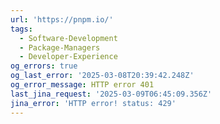 ```yaml
---
url: 'https://pnpm.io/'
tags:
  - Software-Development
  - Package-Managers
  - Developer-Experience
og_errors: true
og_last_error: '2025-03-08T20:39:42.248Z'
og_error_message: HTTP error 401
last_jina_request: '2025-03-09T06:45:09.356Z'
jina_error: 'HTTP error! status: 429'
---
```


